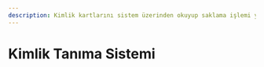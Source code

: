 ```yaml
---
description: Kimlik kartlarını sistem üzerinden okuyup saklama işlemi yapabilirsiniz.
---
```


# Kimlik Tanıma Sistemi

